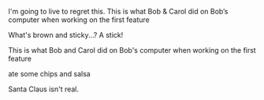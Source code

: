 I'm going to live to regret this.
This is what Bob & Carol did on Bob’s computer when working on the first feature

What's brown and sticky...? A stick!

This is what Bob and Carol did on Bob's computer when working on the first feature

ate some chips and salsa

Santa Claus isn't real.
